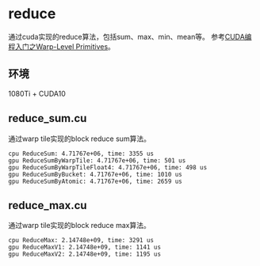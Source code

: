 # reduce

通过cuda实现的reduce算法，包括sum、max、min、mean等。
参考[CUDA编程入门之Warp-Level Primitives](https://zhuanlan.zhihu.com/p/572820783)。

## 环境

1080Ti + CUDA10

## reduce_sum.cu

通过warp tile实现的block reduce sum算法。
```
cpu ReduceSum: 4.71767e+06, time: 3355 us
gpu ReduceSumByWarpTile: 4.71767e+06, time: 501 us
gpu ReduceSumByWarpTileFloat4: 4.71767e+06, time: 498 us
gpu ReduceSumByBucket: 4.71767e+06, time: 1010 us
gpu ReduceSumByAtomic: 4.71767e+06, time: 2659 us
```

## reduce_max.cu

通过warp tile实现的block reduce max算法。
```
cpu ReduceMax: 2.14748e+09, time: 3291 us
gpu ReduceMaxV1: 2.14748e+09, time: 1141 us
gpu ReduceMaxV2: 2.14748e+09, time: 1195 us
```